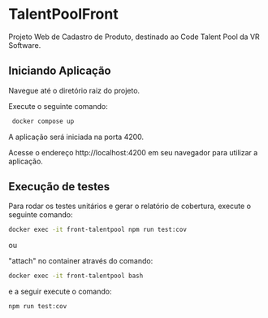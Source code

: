 # TalentPoolFront

Projeto Web de Cadastro de Produto, destinado ao Code Talent Pool da VR Software.

## Iniciando Aplicação

Navegue até o diretório raiz do projeto.

Execute o seguinte comando:

```bash
 docker compose up
 ```

A aplicação será iniciada na porta 4200.

Acesse o endereço http://localhost:4200 em seu navegador para utilizar a aplicação.


## Execução de testes

Para rodar os testes unitários e gerar o relatório de cobertura, execute o seguinte comando:

```bash
docker exec -it front-talentpool npm run test:cov
```

ou

"attach" no container através do comando:

```bash
docker exec -it front-talentpool bash
```

e a seguir execute o comando:

```bash
npm run test:cov
```
